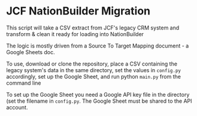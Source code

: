 # JCF NationBuilder Migration

This script will take a CSV extract from JCF's legacy CRM system and
transform & clean it ready for loading into NationBuilder

The logic is mostly driven from a Source To Target Mapping document - a Google
Sheets doc.

To use, download or clone the repository, place a CSV containing the legacy
system's data in the same directory, set the values in `config.py` accordingly,
set up the Google Sheet, and run python `main.py` from the command line

To set up the Google Sheet you need a Google API key file in the directory (set
the filename in `config.py`. The Google Sheet must be shared to the API
account. 
